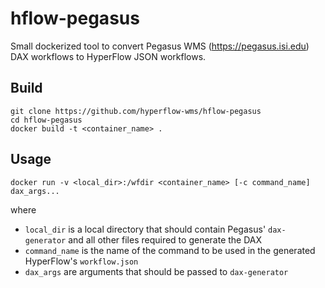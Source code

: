 # hflow-pegasus

Small dockerized tool to convert Pegasus WMS (https://pegasus.isi.edu) DAX workflows to HyperFlow JSON workflows.

## Build
```
git clone https://github.com/hyperflow-wms/hflow-pegasus
cd hflow-pegasus
docker build -t <container_name> .
```

## Usage
```
docker run -v <local_dir>:/wfdir <container_name> [-c command_name] dax_args...
```
where
- `local_dir` is a local directory that should contain Pegasus' `dax-generator` and all other files required to generate the DAX
- `command_name` is the name of the command to be used in the generated HyperFlow's `workflow.json`
- `dax_args` are arguments that should be passed to `dax-generator`
